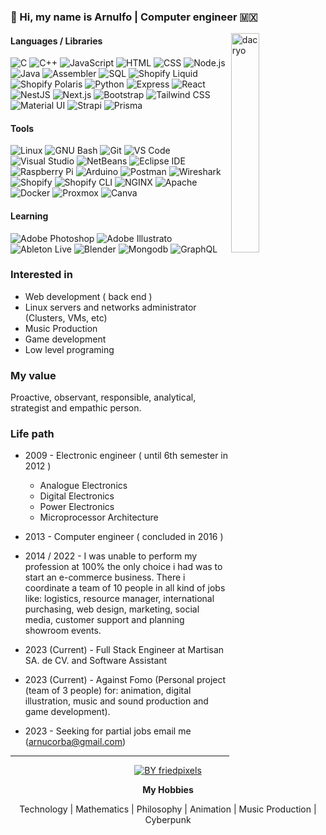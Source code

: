 ### 👋 Hi, my name is Arnulfo | Computer engineer 🇲🇽

<img src="https://www.againstfomo.com/cdn/8905u34ioj5r8jr2r304/DACRYO.png" width="30%" align="right" alt="dacryo" title="dacryo" />

#### Languages / Libraries
![C](https://img.shields.io/badge/-C-A8B9CC?logo=c&logoColor=black&logoWidth=30&style=flat-square "C")
![C++](https://img.shields.io/badge/-C++-00599C?logo=cplusplus&logoColor=white&logoWidth=30&style=flat-square "C++")
![JavaScript](https://img.shields.io/badge/-JavaScript-F7DF1E?logo=javascript&logoColor=black&logoWidth=30&style=flat-square "JavaScript")
![HTML](https://img.shields.io/badge/-HTML-E34F26?logo=html5&logoColor=black&logoWidth=30&style=flat-square "HTML")
![CSS](https://img.shields.io/badge/-CSS-1572B6?logo=css3&logoColor=black&logoWidth=30&style=flat-square "CSS")
![Node.js](https://img.shields.io/badge/-Node.js-339933?logo=node.js&logoColor=black&logoWidth=30&style=flat-square "Node.js")
![Java](https://img.shields.io/badge/-Java-F80000?logo=oracle&logoColor=white&logoWidth=30&style=flat-square "Java")
![Assembler](https://img.shields.io/badge/-Assembler-CCCCCC?style=flat-square "Assembler")
![SQL](https://img.shields.io/badge/-SQL-4479A1?logo=mysql&logoColor=white&style=flat-square "SQL")
![Shopify Liquid](https://img.shields.io/badge/-Shopify%20Liquid-ADD8E6?logo=shopify&logoColor=black&style=flat-square "Shopify Liquid")
![Shopify Polaris](https://img.shields.io/badge/-Shopify%20Polaris-103262?logo=shopify&logoColor=white&style=flat-square "Shopify Polaris")
![Python](https://img.shields.io/badge/-Python-3776AB?logo=python&logoColor=black&style=flat-square "Python")
![Express](https://img.shields.io/badge/-Express-4EAA25?logo=&logoColor=black&logoWidth=30&style=flat-square "Express")
![React](https://img.shields.io/badge/-React-61DAFB?logo=react&logoColor=black&logoWidth=30&style=flat-square  "React")
![NestJS](https://img.shields.io/badge/-NestJS-E0234E?logo=nestjs&logoColor=black&logoWidth=30&style=flat-square "NestJS")
![Next.js](https://img.shields.io/badge/-Next.js-000000?logo=next.js&logoColor=white&logoWidth=30&style=flat-square "Next.js")
![Bootstrap](https://img.shields.io/badge/-Bootstrap-7952B3?logo=bootstrap&logoColor=black&logoWidth=30&style=flat-square "Bootstrap")
![Tailwind CSS](https://img.shields.io/badge/-Tailwind%20CSS-06B6D4?logo=tailwindcss&logoColor=black&logoWidth=30&style=flat-square "Tailwind CSS")
![Material UI](https://img.shields.io/badge/-Material%20UI-007FFF?logo=mui&logoColor=black&logoWidth=30&style=flat-square "Material UI")
![Strapi](https://img.shields.io/badge/-Strapi-2F2E8B?logo=strapi&logoColor=black&logoWidth=30&style=flat-square "Strapi")
![Prisma](https://img.shields.io/badge/-Prisma-2D3748?logo=prisma&logoColor=black&logoWidth=30&style=flat-square "Prisma")
#### Tools
![Linux](https://img.shields.io/badge/-Linux-FCC624?logo=linux&logoColor=black&logoWidth=30&style=flat-square "Linux")
![GNU Bash](https://img.shields.io/badge/-GNU%20Bash-4EAA25?logo=gnubash&logoColor=black&logoWidth=30&style=flat-square "GNU Bash")
![Git](https://img.shields.io/badge/-Git-F05032?logo=git&logoColor=white&style=flat-square "Git")
![VS Code](https://img.shields.io/badge/-VS%20Code-007ACC?logo=visualstudiocode&logoColor=black&style=flat-square "VS Code")
![Visual Studio](https://img.shields.io/badge/-Visual%20Studio-5C2D91?logo=visualstudio&logoColor=black&style=flat-square "Visual Studio")
![NetBeans](https://img.shields.io/badge/-NetBeans-1B6AC6?logo=apachenetbeanside&logoColor=white&style=flat-square "NetBeans")
![Eclipse IDE](https://img.shields.io/badge/-Eclipse%20IDE-2C2255?logo=eclipseide&logoColor=white&style=flat-square "Eclipse IDE")
![Raspberry Pi](https://img.shields.io/badge/-Raspberry%20Pi-A22846?logo=raspberrypi&logoColor=white&style=flat-square "Raspberry Pi")
![Arduino](https://img.shields.io/badge/-Arduino-00979D?logo=arduino&logoColor=white&style=flat-square "Arduino")
![Postman](https://img.shields.io/badge/-Postman-FF6C37?logo=postman&logoColor=black&style=flat-square "Postman")
![Wireshark](https://img.shields.io/badge/-Wireshark-1679A7?logo=wireshark&logoColor=white&style=flat-square "Wreshark")
![Shopify](https://img.shields.io/badge/-Shopify%20Dev-7AB55C?logo=shopify&logoColor=black&logoWidth=30&style=flat-square "Shopify Dev")
![Shopify CLI](https://img.shields.io/badge/-Shopify%20CLI-7AB55C?logo=shopify&logoColor=black&style=flat-square "Shopify CLI")
![NGINX](https://img.shields.io/badge/-NGINX-009639?logo=nginx&logoColor=black&logoWidth=30&style=flat-square "NGINX")
![Apache](https://img.shields.io/badge/-Apache-D22128?logo=apache&logoColor=black&logoWidth=30&style=flat-square "Apache")
![Docker](https://img.shields.io/badge/-Docker-2496ED?logo=docker&logoColor=black&logoWidth=30&style=flat-square "Docker")
![Proxmox](https://img.shields.io/badge/-Proxmox-E57000?logo=proxmox&logoColor=black&logoWidth=30&style=flat-square "Proxmox")
![Canva](https://img.shields.io/badge/-Canva-00C4CC?logo=canva&logoColor=black&logoWidth=30&style=flat-square "Canva")
#### Learning
![Adobe Photoshop](https://img.shields.io/badge/-Adobe%20Photoshop-31A8FF?logo=adobephotoshop&logoColor=black&style=flat-square "Adobe Photoshop")
![Adobe Illustrato](https://img.shields.io/badge/-Adobe%20Illustrator-FF9A00?logo=adobeillustrator&logoColor=black&style=flat-square "Adobe Illustrator")
![Ableton Live](https://img.shields.io/badge/-Ableton%20Live-000000?logo=abletonlive&logoColor=white&style=flat-square "Ableton Live")
![Blender](https://img.shields.io/badge/-Blender-F5792A?logo=blender&logoColor=white&style=flat-square "Blender")
![Mongodb](https://img.shields.io/badge/-MongoDB-47A248?logo=mongodb&logoColor=black&style=flat-square "Mongodb")
![GraphQL](https://img.shields.io/badge/-GraphQL-E10098?logo=graphql&logoColor=white&style=flat-square "GraphQL")
  
### Interested in
- Web development ( back end )
- Linux servers and networks administrator (Clusters, VMs, etc)
- Music Production
- Game development
- Low level programing

### My value
Proactive, observant, responsible, analytical, strategist and empathic person. 

### Life path

- 2009 - Electronic engineer  ( until 6th semester in 2012 )
   - Analogue Electronics
   - Digital Electronics
   - Power Electronics
   - Microprocessor Architecture

- 2013 - Computer engineer  ( concluded in 2016 )

- 2014 / 2022 - I was unable to perform my profession at 100% the only choice i had was to start an e-commerce business. There i coordinate a team of 10 people in all kind of jobs like: logistics, resource manager, international purchasing, web design, marketing, social media, customer support and planning showroom events.

- 2023 (Current) - Full Stack Engineer at Martisan SA. de CV. and Software Assistant

- 2023 (Current) - Against Fomo (Personal project (team of 3 people) for: animation, digital illustration, music and sound production and game development).

- 2023 - Seeking for partial jobs email me (arnucorba@gmail.com)

<hr />

<p align="center">
  <a href="https://giphy.com/friedpixels" target="_blank"><img src="https://www.againstfomo.com/cdn/8905u34ioj5r8jr2r304/FriedPixels.gif" alt="BY friedpixels" title="friedpixels" /></a>
</p>

<p align="center">
  <b>My Hobbies</b>
</p>

<p align="center">
  Technology | Mathematics | Philosophy | Animation | Music Production | Cyberpunk
</p>

<!---
D4cry0/D4cry0 is a ✨ special ✨ repository because its `README.md` (this file) appears on your GitHub profile.
You can click the Preview link to take a look at your changes.
--->
